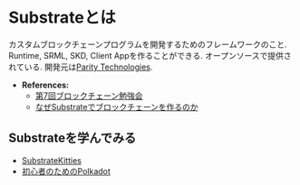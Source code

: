 # Substrateとは
カスタムブロックチェーンプログラムを開発するためのフレームワークのこと.
Runtime, SRML, SKD, Client Appを作ることができる.
オープンソースで提供されている.
開発元は[Parity Technologies](https://github.com/paritytech/).

- **References:**
  - [第7回ブロックチェーン勉強会](https://docs.google.com/presentation/d/1VWAICeZGGXlKFNi3F1VpVYwAIxAiCxny3m4HJgDrJ4E/edit#slide=id.g51d98255e2_0_2)
  - [なぜSubstrateでブロックチェーンを作るのか](https://docs.google.com/presentation/d/16q0n_Gp-DcTDIgQYWC9Z7ndMDlA1sDA8EaA1DdOX89s/edit#slide=id.g582f177f4e_0_279)

## Substrateを学んでみる
- [SubstrateKitties](https://masakiminamide.github.io/substratekitties/#/)
- [初心者のためのPolkadot](https://medium.com/unchained-tokyo/polkadot-for-dummies-初心者のためのpolkadot-7193831c2d2c)
